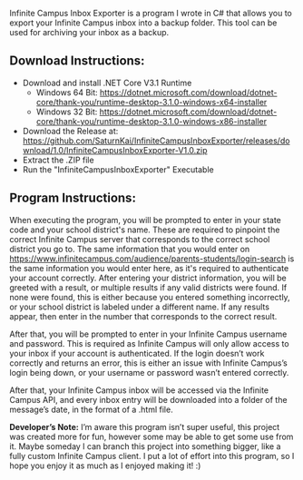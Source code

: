 Infinite Campus Inbox Exporter is a program I wrote in C# that allows you to export your Infinite Campus inbox into a backup folder.
This tool can be used for archiving your inbox as a backup.

Download Instructions:
-----

 - Download and install .NET Core V3.1 Runtime
   - Windows 64 Bit: https://dotnet.microsoft.com/download/dotnet-core/thank-you/runtime-desktop-3.1.0-windows-x64-installer
   - Windows 32 Bit: https://dotnet.microsoft.com/download/dotnet-core/thank-you/runtime-desktop-3.1.0-windows-x86-installer
 - Download the Release at: https://github.com/SaturnKai/InfiniteCampusInboxExporter/releases/download/1.0/InfiniteCampusInboxExporter-V1.0.zip
 - Extract the .ZIP file
 - Run the "InfiniteCampusInboxExporter" Executable

Program Instructions:
-----

When executing the program, you will be prompted to enter in your state code and your school district's name. These are required to pinpoint the correct Infinite Campus server that corresponds to the correct school district you go to. The same information that you would enter on https://www.infinitecampus.com/audience/parents-students/login-search is the same information you would enter here, as it's required to authenticate your account correctly. After entering your district information, you will be greeted with a result, or multiple results if any valid districts were found. If none were found, this is either because you entered something incorrectly, or your school district is labeled under a different name. If any results appear, then enter in the number that corresponds to the correct result.

After that, you will be prompted to enter in your Infinite Campus username and password. This is required as Infinite Campus will only allow access to your inbox if your account is authenticated. If the login doesn’t work correctly and returns an error, this is either an issue with Infinite Campus’s login being down, or your username or password wasn’t entered correctly.

After that, your Infinite Campus inbox will be accessed via the Infinite Campus API, and every inbox entry will be downloaded into a folder of the message’s date, in the format of a .html file.

**Developer’s Note:** I’m aware this program isn’t super useful, this project was created more for fun, however some may be able to get some use from it. Maybe someday I can branch this project into something bigger, like a fully custom Infinite Campus client. I put a lot of effort into this program, so I hope you enjoy it as much as I enjoyed making it! :)
